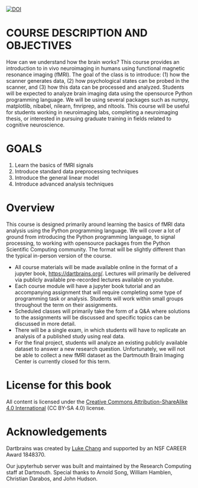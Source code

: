 [![DOI](https://zenodo.org/badge/171529794.svg)](https://zenodo.org/badge/latestdoi/171529794)
# COURSE DESCRIPTION AND OBJECTIVES
How can we understand how the brain works? This course provides an introduction to in vivo neuroimaging in humans using functional magnetic resonance imaging (fMRI). The goal of the class is to introduce: (1) how the scanner generates data, (2) how psychological states can be probed in the scanner, and (3) how this data can be processed and analyzed. Students will be expected to analyze brain imaging data using the opensource Python programming language. We will be using several packages such as numpy, matplotlib, nibabel, nilearn, fmriprep, and nltools. This course will be useful for students working in neuroimaging labs, completing a neuroimaging thesis, or interested in pursuing graduate training in fields related to cognitive neuroscience.

# GOALS
 1) Learn the basics of fMRI signals
 2) Introduce standard data preprocessing techniques
 3) Introduce the general linear model
 4) Introduce advanced analysis techniques

# Overview
This course is designed primarily around learning the basics of fMRI data analysis using the Python programming language. We will cover a lot of ground from introducing the Python programming language, to signal processing, to working with opensource packages from the Python Scientific Computing community. The format will be slightly different than the typical in-person version of the course. 

- All course materials will be made available online in the format of a jupyter book, https://dartbrains.org/. Lectures will primarily be delivered via publicly available pre-recorded lectures available on youtube. 
- Each course module will have a jupyter book tutorial and an accompanying assignment that will require completing some type of programming task or analysis. Students will work within small groups throughout the term on their assignments. 
- Scheduled classes will primarily take the form of a Q&A where solutions to the assignments will be discussed and specific topics can be discussed in more detail. 
- There will be a single exam, in which students will have to replicate an analysis of a published study using real data. 
- For the final project, students will analyze an existing publicly available dataset to answer a new research question. Unfortunately, we will not be able to collect a new fMRI dataset as the Dartmouth Brain Imaging Center is currently closed for this term.

# License for this book
All content is licensed under the [Creative Commons Attribution-ShareAlike 4.0 International](https://creativecommons.org/licenses/by-sa/4.0/)
(CC BY-SA 4.0) license.

# Acknowledgements 
Dartbrains was created by [Luke Chang](http://www.lukejchang.com/) and supported by an NSF CAREER Award 1848370.

Our jupyterhub server was built and maintained by the Research Computing staff at Dartmouth. Special thanks to Arnold Song, William Hamblen, Christian Darabos, and John Hudson.